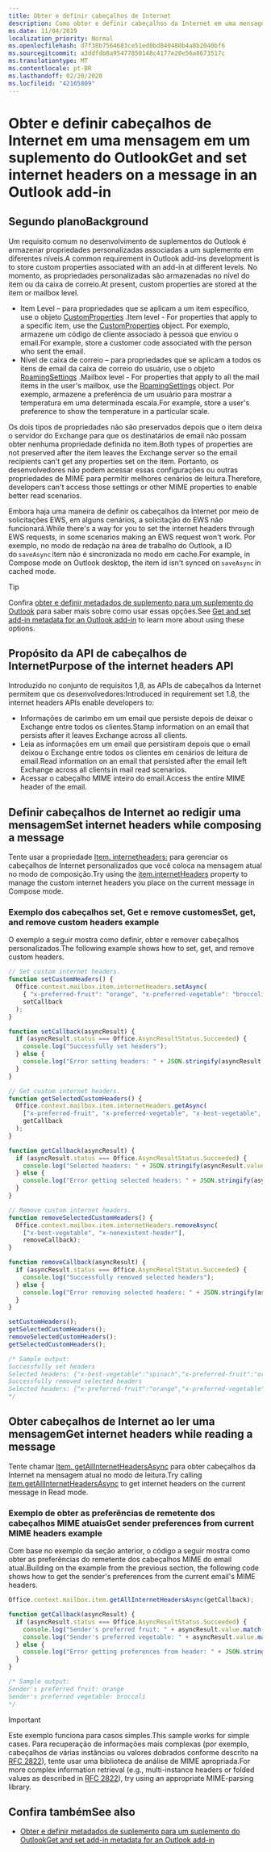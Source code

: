 ```yaml
---
title: Obter e definir cabeçalhos de Internet
description: Como obter e definir cabeçalhos da Internet em uma mensagem em um suplemento do Outlook.
ms.date: 11/04/2019
localization_priority: Normal
ms.openlocfilehash: d7f38b7564683ce51ed0bd840480b4a8b2040bf6
ms.sourcegitcommit: a3ddfdb8a95477850148c4177e20e56a8673517c
ms.translationtype: MT
ms.contentlocale: pt-BR
ms.lasthandoff: 02/20/2020
ms.locfileid: "42165809"
---
```

# <a name="get-and-set-internet-headers-on-a-message-in-an-outlook-add-in"></a><span data-ttu-id="46ea2-103">Obter e definir cabeçalhos de Internet em uma mensagem em um suplemento do Outlook</span><span class="sxs-lookup"><span data-stu-id="46ea2-103">Get and set internet headers on a message in an Outlook add-in</span></span>

## <a name="background"></a><span data-ttu-id="46ea2-104">Segundo plano</span><span class="sxs-lookup"><span data-stu-id="46ea2-104">Background</span></span>

<span data-ttu-id="46ea2-105">Um requisito comum no desenvolvimento de suplementos do Outlook é armazenar propriedades personalizadas associadas a um suplemento em diferentes níveis.</span><span class="sxs-lookup"><span data-stu-id="46ea2-105">A common requirement in Outlook add-ins development is to store custom properties associated with an add-in at different levels.</span></span> <span data-ttu-id="46ea2-106">No momento, as propriedades personalizadas são armazenadas no nível do item ou da caixa de correio.</span><span class="sxs-lookup"><span data-stu-id="46ea2-106">At present, custom properties are stored at the item or mailbox level.</span></span>

- <span data-ttu-id="46ea2-107">Item Level – para propriedades que se aplicam a um item específico, use o objeto [CustomProperties](/javascript/api/outlook/office.customproperties) .</span><span class="sxs-lookup"><span data-stu-id="46ea2-107">Item level - For properties that apply to a specific item, use the [CustomProperties](/javascript/api/outlook/office.customproperties) object.</span></span> <span data-ttu-id="46ea2-108">Por exemplo, armazene um código de cliente associado à pessoa que enviou o email.</span><span class="sxs-lookup"><span data-stu-id="46ea2-108">For example, store a customer code associated with the person who sent the email.</span></span>
- <span data-ttu-id="46ea2-109">Nível de caixa de correio – para propriedades que se aplicam a todos os itens de email da caixa de correio do usuário, use o objeto [RoamingSettings](/javascript/api/outlook/office.roamingsettings) .</span><span class="sxs-lookup"><span data-stu-id="46ea2-109">Mailbox level - For properties that apply to all the mail items in the user's mailbox, use the [RoamingSettings](/javascript/api/outlook/office.roamingsettings) object.</span></span> <span data-ttu-id="46ea2-110">Por exemplo, armazene a preferência de um usuário para mostrar a temperatura em uma determinada escala.</span><span class="sxs-lookup"><span data-stu-id="46ea2-110">For example, store a user's preference to show the temperature in a particular scale.</span></span>

<span data-ttu-id="46ea2-111">Os dois tipos de propriedades não são preservados depois que o item deixa o servidor do Exchange para que os destinatários de email não possam obter nenhuma propriedade definida no item.</span><span class="sxs-lookup"><span data-stu-id="46ea2-111">Both types of properties are not preserved after the item leaves the Exchange server so the email recipients can't get any properties set on the item.</span></span> <span data-ttu-id="46ea2-112">Portanto, os desenvolvedores não podem acessar essas configurações ou outras propriedades de MIME para permitir melhores cenários de leitura.</span><span class="sxs-lookup"><span data-stu-id="46ea2-112">Therefore, developers can't access those settings or other MIME properties to enable better read scenarios.</span></span>

<span data-ttu-id="46ea2-113">Embora haja uma maneira de definir os cabeçalhos da Internet por meio de solicitações EWS, em alguns cenários, a solicitação do EWS não funcionará.</span><span class="sxs-lookup"><span data-stu-id="46ea2-113">While there's a way for you to set the internet headers through EWS requests, in some scenarios making an EWS request won't work.</span></span> <span data-ttu-id="46ea2-114">Por exemplo, no modo de redação na área de trabalho do Outlook, a ID do `saveAsync` item não é sincronizada no modo em cache.</span><span class="sxs-lookup"><span data-stu-id="46ea2-114">For example, in Compose mode on Outlook desktop, the item id isn't synced on `saveAsync` in cached mode.</span></span>

> [!TIP]
> <span data-ttu-id="46ea2-115">Confira [obter e definir metadados de suplemento para um suplemento do Outlook](metadata-for-an-outlook-add-in.md) para saber mais sobre como usar essas opções.</span><span class="sxs-lookup"><span data-stu-id="46ea2-115">See [Get and set add-in metadata for an Outlook add-in](metadata-for-an-outlook-add-in.md) to learn more about using these options.</span></span>

## <a name="purpose-of-the-internet-headers-api"></a><span data-ttu-id="46ea2-116">Propósito da API de cabeçalhos de Internet</span><span class="sxs-lookup"><span data-stu-id="46ea2-116">Purpose of the internet headers API</span></span>

<span data-ttu-id="46ea2-117">Introduzido no conjunto de requisitos 1,8, as APIs de cabeçalhos da Internet permitem que os desenvolvedores:</span><span class="sxs-lookup"><span data-stu-id="46ea2-117">Introduced in requirement set 1.8, the internet headers APIs enable developers to:</span></span>

- <span data-ttu-id="46ea2-118">Informações de carimbo em um email que persiste depois de deixar o Exchange entre todos os clientes.</span><span class="sxs-lookup"><span data-stu-id="46ea2-118">Stamp information on an email that persists after it leaves Exchange across all clients.</span></span>
- <span data-ttu-id="46ea2-119">Leia as informações em um email que persistiram depois que o email deixou o Exchange entre todos os clientes em cenários de leitura de email.</span><span class="sxs-lookup"><span data-stu-id="46ea2-119">Read information on an email that persisted after the email left Exchange across all clients in mail read scenarios.</span></span>
- <span data-ttu-id="46ea2-120">Acessar o cabeçalho MIME inteiro do email.</span><span class="sxs-lookup"><span data-stu-id="46ea2-120">Access the entire MIME header of the email.</span></span>

## <a name="set-internet-headers-while-composing-a-message"></a><span data-ttu-id="46ea2-121">Definir cabeçalhos de Internet ao redigir uma mensagem</span><span class="sxs-lookup"><span data-stu-id="46ea2-121">Set internet headers while composing a message</span></span>

<span data-ttu-id="46ea2-122">Tente usar a propriedade [Item. internetheaders:](/javascript/api/outlook/office.messagecompose#internetheaders) para gerenciar os cabeçalhos de Internet personalizados que você coloca na mensagem atual no modo de composição.</span><span class="sxs-lookup"><span data-stu-id="46ea2-122">Try using the [item.internetHeaders](/javascript/api/outlook/office.messagecompose#internetheaders) property to manage the custom internet headers you place on the current message in Compose mode.</span></span>

### <a name="set-get-and-remove-custom-headers-example"></a><span data-ttu-id="46ea2-123">Exemplo dos cabeçalhos set, Get e remove customes</span><span class="sxs-lookup"><span data-stu-id="46ea2-123">Set, get, and remove custom headers example</span></span>

<span data-ttu-id="46ea2-124">O exemplo a seguir mostra como definir, obter e remover cabeçalhos personalizados.</span><span class="sxs-lookup"><span data-stu-id="46ea2-124">The following example shows how to set, get, and remove custom headers.</span></span>

```js
// Set custom internet headers.
function setCustomHeaders() {
  Office.context.mailbox.item.internetHeaders.setAsync(
    { "x-preferred-fruit": "orange", "x-preferred-vegetable": "broccoli", "x-best-vegetable": "spinach" },
    setCallback
  );
}

function setCallback(asyncResult) {
  if (asyncResult.status === Office.AsyncResultStatus.Succeeded) {
    console.log("Successfully set headers");
  } else {
    console.log("Error setting headers: " + JSON.stringify(asyncResult.error));
  }
}

// Get custom internet headers.
function getSelectedCustomHeaders() {
  Office.context.mailbox.item.internetHeaders.getAsync(
    ["x-preferred-fruit", "x-preferred-vegetable", "x-best-vegetable", "x-nonexistent-header"],
    getCallback
  );
}

function getCallback(asyncResult) {
  if (asyncResult.status === Office.AsyncResultStatus.Succeeded) {
    console.log("Selected headers: " + JSON.stringify(asyncResult.value));
  } else {
    console.log("Error getting selected headers: " + JSON.stringify(asyncResult.error));
  }
}

// Remove custom internet headers.
function removeSelectedCustomHeaders() {
  Office.context.mailbox.item.internetHeaders.removeAsync(
    ["x-best-vegetable", "x-nonexistent-header"],
    removeCallback);
}

function removeCallback(asyncResult) {
  if (asyncResult.status === Office.AsyncResultStatus.Succeeded) {
    console.log("Successfully removed selected headers");
  } else {
    console.log("Error removing selected headers: " + JSON.stringify(asyncResult.error));
  }
}

setCustomHeaders();
getSelectedCustomHeaders();
removeSelectedCustomHeaders();
getSelectedCustomHeaders();

/* Sample output:
Successfully set headers
Selected headers: {"x-best-vegetable":"spinach","x-preferred-fruit":"orange","x-preferred-vegetable":"broccoli"}
Successfully removed selected headers
Selected headers: {"x-preferred-fruit":"orange","x-preferred-vegetable":"broccoli"}
*/
```

## <a name="get-internet-headers-while-reading-a-message"></a><span data-ttu-id="46ea2-125">Obter cabeçalhos de Internet ao ler uma mensagem</span><span class="sxs-lookup"><span data-stu-id="46ea2-125">Get internet headers while reading a message</span></span>

<span data-ttu-id="46ea2-126">Tente chamar [Item. getAllInternetHeadersAsync](/javascript/api/outlook/office.messageread#getallinternetheadersasync-options--callback-) para obter cabeçalhos da Internet na mensagem atual no modo de leitura.</span><span class="sxs-lookup"><span data-stu-id="46ea2-126">Try calling [item.getAllInternetHeadersAsync](/javascript/api/outlook/office.messageread#getallinternetheadersasync-options--callback-) to get internet headers on the current message in Read mode.</span></span>

### <a name="get-sender-preferences-from-current-mime-headers-example"></a><span data-ttu-id="46ea2-127">Exemplo de obter as preferências de remetente dos cabeçalhos MIME atuais</span><span class="sxs-lookup"><span data-stu-id="46ea2-127">Get sender preferences from current MIME headers example</span></span>

<span data-ttu-id="46ea2-128">Com base no exemplo da seção anterior, o código a seguir mostra como obter as preferências do remetente dos cabeçalhos MIME do email atual.</span><span class="sxs-lookup"><span data-stu-id="46ea2-128">Building on the example from the previous section, the following code shows how to get the sender's preferences from the current email's MIME headers.</span></span>

```js
Office.context.mailbox.item.getAllInternetHeadersAsync(getCallback);

function getCallback(asyncResult) {
  if (asyncResult.status === Office.AsyncResultStatus.Succeeded) {
    console.log("Sender's preferred fruit: " + asyncResult.value.match(/x-preferred-fruit:.*/gim)[0].slice(19));
    console.log("Sender's preferred vegetable: " + asyncResult.value.match(/x-preferred-vegetable:.*/gim)[0].slice(23));
  } else {
    console.log("Error getting preferences from header: " + JSON.stringify(asyncResult.error));
  }
}

/* Sample output:
Sender's preferred fruit: orange
Sender's preferred vegetable: broccoli
*/
```

> [!IMPORTANT]
> <span data-ttu-id="46ea2-129">Este exemplo funciona para casos simples.</span><span class="sxs-lookup"><span data-stu-id="46ea2-129">This sample works for simple cases.</span></span> <span data-ttu-id="46ea2-130">Para recuperação de informações mais complexas (por exemplo, cabeçalhos de várias instâncias ou valores dobrados conforme descrito na [RFC 2822](https://tools.ietf.org/html/rfc2822)), tente usar uma biblioteca de análise de MIME apropriada.</span><span class="sxs-lookup"><span data-stu-id="46ea2-130">For more complex information retrieval (e.g., multi-instance headers or folded values as described in [RFC 2822](https://tools.ietf.org/html/rfc2822)), try using an appropriate MIME-parsing library.</span></span>

## <a name="see-also"></a><span data-ttu-id="46ea2-131">Confira também</span><span class="sxs-lookup"><span data-stu-id="46ea2-131">See also</span></span>

- [<span data-ttu-id="46ea2-132">Obter e definir metadados de suplemento para um suplemento do Outlook</span><span class="sxs-lookup"><span data-stu-id="46ea2-132">Get and set add-in metadata for an Outlook add-in</span></span>](metadata-for-an-outlook-add-in.md)
